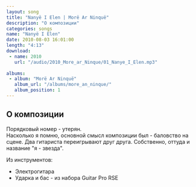 ```yaml
---
layout: song
title: "Nanyë I Elen | Morë Ar Ninquë"
description: "О композиции"
categories: songs
name: "Nanyë I Elen"
date: 2010-08-03 16:01:00
length: "4:13"
download:
 - name: 2010
   url: "/audio/2010_More_ar_Ninque/01_Nanye_I_Elen.mp3"
   
albums:
 - album: "Morë Ar Ninquë"
   album_url: "/albums/more_an_ninque/"
   album_position: 1
---
```



## О композиции

Порядковый номер - утерян.  
Насколько я помню, основной смысл композиции был - баловство на сцене. Два гитариста переигрывают друг друга. Собственно, оттуда и название "я - звезда".  

Из инструментов:
- Электрогитара
- Ударка и бас - из набора Guitar Pro RSE
  
